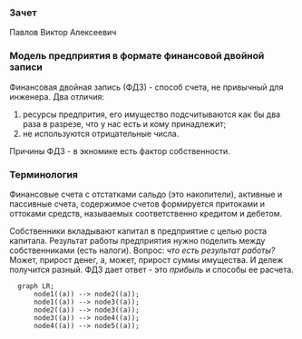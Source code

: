### Зачет

Павлов Виктор Алексеевич

### Модель предприятия в формате финансовой двойной записи

Финансовая двойная запись (ФДЗ) - способ счета, не привычный для инженера. Два отличия:
1) ресурсы предпрития, его имущество подсчитываются как бы два раза в разрезе, что у нас есть и кому принадлежит;
2) не используются отрицательные числа.

Причины ФДЗ - в экномике есть фактор собственности.


### Терминология 

Финансовые счета с отстатками сальдо (это накопители), активные и пассивные счета, содержимое счетов формируется притоками и оттоками средств, называемых соответственно кредитом и дебетом.

Собственники вкладывают капитал в предприятие с целью роста капитала. Результат работы предприятия нужно поделить между собственниками (есть налоги). Вопрос: *что есть результат работы?* Может, прирост денег, а, может, прирост суммы имущества. И дележ получится разный. ФДЗ дает ответ - это *прибыль* и способы ее расчета.


```mermaid
  graph LR;
      node1((a)) --> node2((a));
      node1((a)) --> node3((a));
      node2((a)) --> node3((a));
      node3((a)) --> node4((a));
      node4((a)) --> node5((a));
```